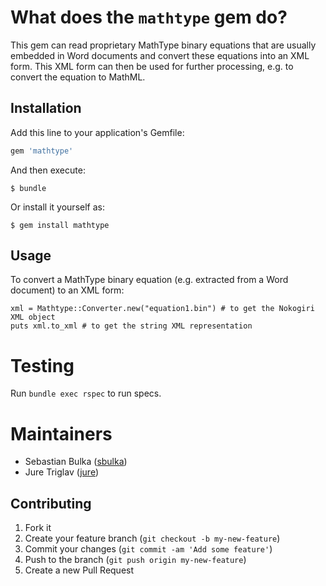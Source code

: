 # What does the `mathtype` gem do?

This gem can read proprietary MathType binary equations that are usually embedded in Word documents and convert these equations into an XML form. This XML form can then be used for further processing, e.g. to convert the equation to MathML.

## Installation

Add this line to your application's Gemfile:

```ruby
gem 'mathtype'
```

And then execute:

    $ bundle

Or install it yourself as:

    $ gem install mathtype

## Usage

To convert a MathType binary equation (e.g. extracted from a Word document) to an XML form:

```
xml = Mathtype::Converter.new("equation1.bin") # to get the Nokogiri XML object
puts xml.to_xml # to get the string XML representation
```

# Testing

Run `bundle exec rspec` to run specs.

# Maintainers
- Sebastian Bulka ([sbulka](https://github.com/sbulka))
- Jure Triglav ([jure](https://github.com/jure))

## Contributing
1. Fork it
2. Create your feature branch (`git checkout -b my-new-feature`)
3. Commit your changes (`git commit -am 'Add some feature'`)
4. Push to the branch (`git push origin my-new-feature`)
5. Create a new Pull Request
